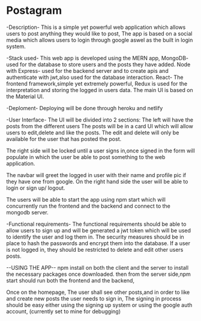 # Postagram

-Description-
This is a simple yet powerful web application which allows users to post anything they would like to post,
The app is based on a social media which allows users to login through google aswel as the built in login system.

-Stack used-
This web app is developed using the MERN app,
MongoDB- used for the database to store users and the posts they have added.
Node with Express- used for the backend server and to create apis and authenticate with jwt,also used for the database interaction.
React- The frontend framework,simple yet extremely powerful, Redux is used for the interpretation and storing the logged in users data.
The main UI is based on the Material UI.

-Deploment-
Deploying will be done through heroku and netlify

-User Interface-
The UI will be divided into 2 sections:
The left will have the posts from the different users
The posts will be in a card UI which will allow users to edit,delete and like the posts.
The edit and delete will only be available for the user that has posted the post.

The right side will be locked until a user signs in,once signed in the form will populate in which the user be able to post something to the web application.

The navbar will greet the logged in user with their name and profile pic if they have one from google.
On the right hand side the user will be able to login or sign up/ logout.

The users will be able to start the app using npm start which will concurrently run the frontend and the backend and connect to the mongodb server.

-Functional requirements-
The functional requirements should be able to allow users to sign up and will be generated a jwt token which will be used to identify the user and log them in.
The security measures should be in place to hash the passwords and encrypt them into the database.
If a user is not logged in, they should be restricted to delete and edit other users posts.

--USING THE APP--
npm install on both the client and the server to install the necessary packages once downloaded.
then from the server side,npm start should run both the frontend and the backend,

Once on the homepage, The user shall see other posts,and in order to like and create new posts the user needs to sign in,
The signing in process should be easy either using the signing up system or using the google auth account, (currently set to mine for debugging)

